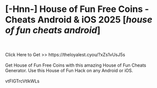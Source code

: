 # [-Hnn-] House of Fun Free Coins - Cheats Android & iOS 2025 [*house of fun cheats android*]
<br>
<br>Click Here to Get >> https://theloyalest.cyou/?xZs1vUsJ5s
<br>
<br>Get House of Fun Free Coins with this amazing House of Fun Cheats Generator. Use this House of Fun Hack on any Android or iOS.
<br>
<br>vtFIGTrcVtlkWLs

